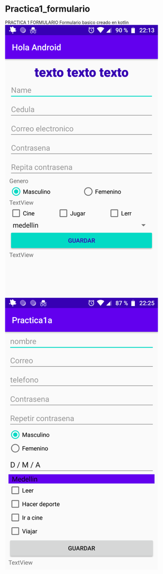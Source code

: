# Practica1_formulario
PRACTICA 1 FORMULARIO
Formulario basico creado en kotlin  
![name-of-you-image](https://github.com/daniloosorio/Practica1_formulario/blob/master/Screenshot_20210505-221351.png)
![img2](https://github.com/daniloosorio/Practica1_formulario/blob/master/Screenshot_20210505-222539.png)
